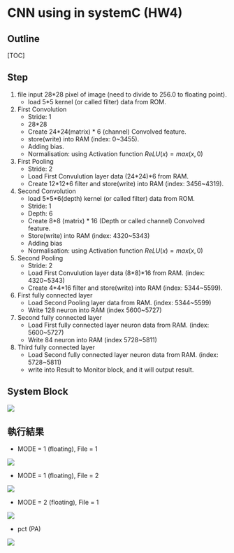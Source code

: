 # CNN using in systemC (HW4)

## Outline
[TOC]

## Step
1. file input 28\*28 pixel of image (need to divide to 256.0 to floating point).
	* load 5\*5 kernel (or called filter) data from ROM.
2. First Convolution
	* Stride: 1
	* 28\*28 
	* Create 24\*24\(matrix) \* 6 (channel) Convolved feature.
	* store(write) into RAM (index: 0~3455).
	* Adding bias.
	* Normalisation: using Activation function $ReLU(x) = max(x,0)$
3. First Pooling
	* Stride: 2
	* Load First Convulution layer data (24\*24)\*6 from RAM.
	* Create 12\*12\*6 filter and store(write) into RAM (index: 3456~4319).
4. Second Convolution
	* load 5\*5\*6(depth) kernel (or called filter) data from ROM.
	* Stride: 1
	* Depth: 6
	* Create 8\*8 (matrix) \* 16 (Depth or called channel) Convolved feature.
	* Store(write) into RAM (index: 4320~5343)
	* Adding bias
	* Normalisation: using Activation function $ReLU(x) = max(x,0)$
5. Second Pooling
	* Stride: 2
	* Load First Convulution layer data (8\*8)\*16 from RAM. (index: 4320~5343)
	* Create 4\*4\*16 filter and store(write) into RAM (index: 5344~5599).
6. First fully connected layer
	* Load Second Pooling layer data from RAM. (index: 5344~5599)
	* Write 128 neuron into RAM (index 5600~5727)
7. Second fully connected layer
    * Load First fully connected layer neuron data from RAM. (index: 5600~5727)
    * Write 84 neuron into RAM (index 5728~5811)
8. Third fully connected layer
    * Load Second fully connected layer neuron data from RAM. (index: 5728~5811)
    * write into Result to Monitor block, and it will output result.


## System Block

![](https://i.imgur.com/ohN4Hib.png)


## 執行結果
* MODE = 1 (floating), File = 1

![](https://i.imgur.com/UJXZKVU.png)

* MODE = 1 (floating), File = 2

![](https://i.imgur.com/jm4zhL2.png)



* MODE = 2 (floating), File = 1

![](https://i.imgur.com/x9HMKzY.png)

* pct (PA)

![](https://i.imgur.com/hgZNd6A.png)
